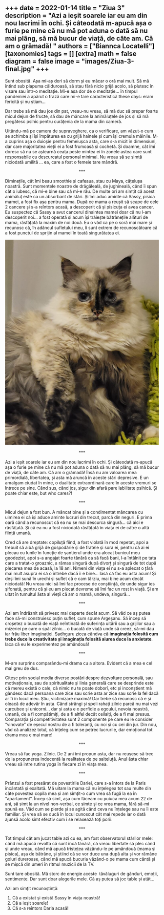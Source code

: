 
+++
    date = 2022-01-14
    title = "Ziua 3"
    description = "Azi a ieșit soarele iar eu am din nou lacrimi în ochi. Și câteodată m-apucă așa o furie pe mine că nu mă pot aduna o dată să nu mai plâng, să mă bucur de viață, de câte am. Că am o grămadă! "
    authors = ["Biannca Locatelli"]
    [taxonomies]
    tags = []
    [extra]
    math = false
    diagram = false
    image = "images/Ziua-3-final.jpg"
    +++
---

Sunt obosită. Așa mi-aș dori să dorm și eu măcar o oră mai mult. Să mă întind sub plapuma călduroasă, să stau fără nicio grijă acolo, să plutesc în visare sau într-o meditație. Mi-e așa dor de o meditație… în timpul pandemiei a apărut o frază care mi-e tare caracteristică these days: eram fericită și nu știam…

Dar trebe să mă dau jos din pat, vreau-nu vreau, să mă duc să prepar foarte micul dejun de fructe, să dau de mâncare la animăluțele de jos și să mă pregătesc psihic pentru curățenia de la mama din cameră.

Uitându-mă pe camera de supraveghere, ca o verificare, am văzut-o cum se schimba și își împăturea ea cu grijă hainele și cum își cremuia mâinile. M-a cuprins așa o duioșie pentru femeiușca asta, care s-a micit în dimensiuni, dar care majoritatea vieții ei a fost frumoasă și cochetă. Și doamne, cât îmi doresc să nu se aștearnă ceața peste mintea ei în zonele astea care sunt responsabile cu descurcatul personal minimal. Nu vreau să se simtă niciodată umilită … ea, care a fost o femeie tare mândră.

<p style="text-align: center;">***</p>

Diminețile, cât îmi beau smoothie și cafeaua, stau cu Maya, cățelușa noastră. Sunt momentele noastre de drăgăleală, de jughineală, când îi spun cât o iubesc, că mi-e bine sau că mi-e rău. De multe ori am simțit că acest animăluț este ca un absorbant de stări. Și îmi aduc aminte că Sassy, pisica mamei, a fost fix așa pentru mama. După ce mama a reușit să scape de cele 2 cancere și s-a reîntors acasă, a descoperit că și pisicuța ei avea cancer. Eu suspectez că Sassy a avut cancerul dinaintea mamei doar că nu l-am descoperit noi… a fost operată și acum își trăiește bătrânețile alături de mama, răsfățată la maxim de noi două. Eu o văd ca pe o soră mai mare și recunosc că, în adâncul sufletului meu, îi sunt extrem de recunoscătoare că a fost punctul de sprijin al mamei în toată singurătatea ei.

![](images/sassy-1-768x1024.jpeg)

<p style="text-align: center;">***</p>

Azi a ieșit soarele iar eu am din nou lacrimi în ochi. Și câteodată m-apucă așa o furie pe mine că nu mă pot aduna o dată să nu mai plâng, să mă bucur de viață, de câte am. Că am o grămadă! Însă nu am valoarea mea primordială, libertatea, și asta mă aruncă în aceste stări depresive. E un amalgam ciudat în mine, o dualitate extraordinară care în aceste vremuri se întrece pe sine. Când sus, când jos, sigur din afară pare labilitate psihică. Și poate chiar este, but who cares?!

<p style="text-align: center;">***</p>

Micul dejun a fost bun. A mâncat bine și a condimentat mâncarea cu uimirea ei că își aduce aminte lucruri din trecut, parcă din neguri. E prima oară când a recunoscut că ea nu se mai descurca singură... că aici e răsfățată. Și că ea nu a fost niciodată răsfățată în viața ei de către o altă ființă umană.

Cred că are dreptate: copiluță fiind, a fost violată în mod repetat, apoi a trebuit să aibă grijă de gospodărie și de fratele și sora ei, pentru că ai ei plecau cu lunile în funcție de șantierul unde era alocat bunicul meu geodezist, apoi s-a angajat foarte tânără ca să facă bani, l-a întâlnit pe tata care a tratat-o groaznic, a rămas singură după divorț și singură de tot după plecarea mea de acasă, la 18 ani. Nimeni din viața ei nu s-a aplecat o țâră mai mult asupra ei să o întrebe dacă îi e bine... lasă că fac eu asta acum! Și deși îmi sună în urechi și suflet că e cam târziu, mai bine acum decât niciodată! Nu vreau nici să îmi fac procese de conștiință, de unde sigur ies șifonată, pentru că și eu am plecat devreme să îmi fac un rost în viață. Și am uitat în tumultul ăsta al vieții că am o mamă, undeva, singură…

<p style="text-align: center;">***</p>

Azi am îndrăznit să privesc mai departe decât acum. Să văd ce aș putea face să-mi construiesc puțin suflet, cum spune Argeșanu. Să încep să croșetez o bucată de viață neîntinată de suferința uitării sau a grijilor sau a mizeriei pe care o spăl zilnic... o bucată de viață unde să creez, să-mi dau iar frâu liber imaginației. Sadhguru zicea cândva că **imaginația folosită cum trebe duce la creativitate și imaginația folosită aiurea duce la anxietate**. Iaca că eu le experimentez pe amândouă!

<p style="text-align: center;">***</p>

M-am surprins comparându-mi drama cu a altora. Evident că a mea e cel mai greu de dus.

Citesc prin social media diverse postări despre dezvoltare personală, sau motivaționale, sau de spiritualitate și linia generală care se desprinde este că mereu există o cale, că nimic nu te poate doborî, etc și inconștient mă gândesc dacă persoana care zice sau scrie asta ar zice sau scrie la fel dacă ar fi în locul meu. Știu, victimizare maximă! Dar trebe să recunosc că e și oleacă de adevăr în asta. Când strângi și speli rahați zilnic parcă nu mai vezi curcubee și unicorni… dar și asta e o perfidie a egoului, nevoia noastră, umană, de a fi compătimiți, de a fi altfel decât ceilalți, de a fi mai presus. Comparația și competitivitatea sunt 2 componente pe care eu le consider “vinovate” de eșecul nostru de a fi toleranți, cu noi și cu cei din jur. Din nou, văd că analizez totul, că înțeleg cum se petrec lucrurile, dar emoțional tot drama mea e mai mare!

<p style="text-align: center;">***</p>

Vreau să fac yoga. Zilnic. De 2 ani îmi propun asta, dar nu reușesc să trec de la propunerea indecentă la realitatea de pe salteluță. Anul ăsta chiar vreau să intre rutina yoga în fiecare zi în viața mea.

<p style="text-align: center;">***</p>

Prânzul a fost presărat de povestirile Dariei, care s-a întors de la Paris încântată și exaltată. Mă uitam la mama că nu înțelegea tot sau multe din câte povestea copila mea și am simțit-o cum vrea să fugă la ea în “apartament”. Încep să simt, așa cum făceam cu puiuca mea acum 22 de ani, să simt la un nivel non-verbal, ce simte și ce vrea mama, fără să-mi spună ea. Văd cum se pierde și se agită când ceva nu înțelege sau nu îi este familiar. Și vrea să se ducă în locul cunoscut cât mai repede iar o dată ajunsă acolo simt efectiv cum i se relaxează toți porii.

<p style="text-align: center;">***</p>

Tot timpul cât am jucat table azi cu ea, am fost observatorul stărilor mele: când mă apucă revolta că sunt încă tânără, că vreau libertate să plec când și unde vreau, când mă apucă tristețea văzându-le pe amândouă (mama și pisica), așa de bătrâne, și știind că se vor duce una după alta și vor rămâne goluri dureroase, când mă apucă bucuria văzând-o pe mama cum cântă și se mișcă din umeri în ritmul muzicii de la TV.

Sunt tare obosită. Mă storc de energie aceste  tăvăluguri de gânduri, emoții, sentimente. Dar sunt doar alegerile mele. Că aș putea să joc table și atât…

Azi am simțit recunoștință:
1. Că a existat și există Sassy în viața noastră!
2. Că a ieșit soarele!
3. Că s-a reîntors Daria acasă!
